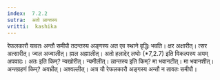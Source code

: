 ```yaml
---
index:  7.2.2
sutra:  अतो ल्रान्तस्य
vritti:  kashika 
---
```


रेफलकारौ यावतः अन्तौ समीपौ तदन्तस्य अङ्गस्य अत एव स्थाने वृद्धिः भवति। क्षर अक्षारीत्। त्सर अत्सारीत्। ज्वल अज्वालीत्। ह्मल अह्मालीत्। अतो हलादेर् लघोः (*7,2.7) इति विकल्पस्य अयम् अपवादः। अतः इति किम्? न्यखोरीत्। न्यमीलीत्। ल्रान्तस्य इति किम्? मा भवानटीत्। मा भवानशीत्। अन्तग्रहणं किम्? अवभ्रीत्। अश्वल्लीत्। अत्र यौ रेफलकारौ अङ्गस्य अन्तौ न तावतः समीपौ।

